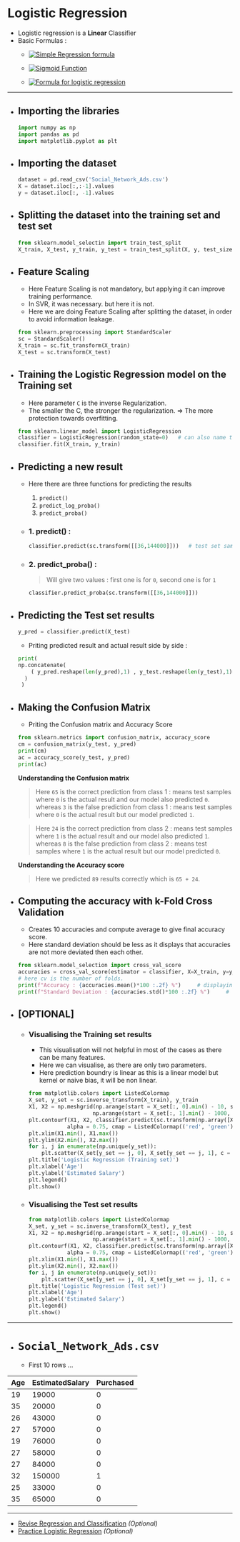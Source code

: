 # Logistic Regression  

- Logistic regression is a **Linear** Classifier
- Basic Formulas : 
	- <a href="https://www.codecogs.com/eqnedit.php?latex=\large&space;{\color{Golden}&space;y&space;=&space;b_{0}&space;&plus;&space;b_{1}*x}" target="_blank"><img src="https://latex.codecogs.com/png.latex?\large&space;{\color{Golden}&space;y&space;=&space;b_{0}&space;&plus;&space;b_{1}*x}" title="Simple Regression formula" /></a>
	
	- <a href="https://www.codecogs.com/eqnedit.php?latex=\large&space;{\color{Golden}&space;p&space;=&space;\frac{1}{1&plus;e^{-y}}}" target="_blank"><img src="https://latex.codecogs.com/png.latex?\large&space;{\color{Golden}&space;p&space;=&space;\frac{1}{1&plus;e^{-y}}}" title="Sigmoid Function" /></a>
	
	- <a href="https://www.codecogs.com/eqnedit.php?latex=\large&space;{\color{Golden}&space;ln(\frac{p}{1-p})&space;=&space;b_{0}&space;&plus;&space;b_{1}*x}" target="_blank"><img src="https://latex.codecogs.com/png.latex?\large&space;{\color{Golden}&space;ln(\frac{p}{1-p})&space;=&space;b_{0}&space;&plus;&space;b_{1}*x}" title="Formula for logistic regression" /></a>

---

- ## Importing the libraries
	```py
	import numpy as np
	import pandas as pd
	import matplotlib.pyplot as plt
	```

- ## Importing the dataset
	```py
	dataset = pd.read_csv('Social_Network_Ads.csv')
	X = dataset.iloc[:,:-1].values
	y = dataset.iloc[:, -1].values
	```

- ## Splitting the dataset into the training set and test set
	```py
	from sklearn.model_selectin import train_test_split
	X_train, X_test, y_train, y_test = train_test_split(X, y, test_size=0.25, random_state=0)
	```

- ## Feature Scaling
	- Here Feature Scaling is not mandatory, but applying it can improve training performance.
	- In SVR, it was necessary. but here it is not.
	- Here we are doing Feature Scaling after splitting the dataset, in order to  avoid information leakage.
	```py
	from sklearn.preprocessing import StandardScaler
	sc = StandardScaler()
	X_train = sc.fit_transform(X_train)
	X_test = sc.transform(X_test)
	```

- ## Training the Logistic Regression model on the Training set
	- Here parameter `C` is the inverse Regularization.
	- The smaller the C, the stronger the regularization. => The more protection towards overfitting. 	
	```py
	from sklearn.linear_model import LogisticRegression
	classifier = LogisticRegression(random_state=0)   # can also name the variable from `classifier` to `clf`
	classifier.fit(X_train, y_train)
	```
	
- ## Predicting a new result
	- Here there are three functions for predicting the results
		1. `predict()`
		2. `predict_log_proba()`
		3. `predict_proba()`
	- ### 1. predict() : 
		```py
		classifier.predict(sc.transform([[36,144000]]))   # test set sample without feature scaling
		```

	- ### 2. predict_proba() : 
		> Will give two values : first one is for `0`, second one is for `1`
		```py
		classifier.predict_proba(sc.transform([[36,144000]]))
		```

- ## Predicting the Test set results
	```py
	y_pred = classifier.predict(X_test)
	```

	- Priting predicted result and actual result side by side : 
	```py
	print(
    np.concatenate(
        ( y_pred.reshape(len(y_pred),1) , y_test.reshape(len(y_test),1) ) , 1
      )
     )
	```

- ## Making the Confusion Matrix

	- Priting the Confusion matrix and Accuracy Score
	```py
	from sklearn.metrics import confusion_matrix, accuracy_score
	cm = confusion_matrix(y_test, y_pred)
	print(cm)
	ac = accuracy_score(y_test, y_pred)
	print(ac)
	```

	**Understanding the Confusion matrix**
	> Here `65` is the correct prediction from class 1 : means test samples where `0` is the actual result and our model also predicted `0`. whereas `3` is the false prediction from class 1 : means test samples where `0` is the actual result but our model predicted `1`.
	
	> Here `24` is the correct prediction from class 2 : means test samples where `1` is the actual result and our model also predicted `1`. whereas `8` is the false prediction from class 2 : means test samples where `1` is the actual result but our model predicted `0`.
	
	**Understanding the Accuracy score**
	> Here we predicted `89` results correctly which is `65 + 24`. 


- ## Computing the accuracy with k-Fold Cross  Validation

	- Creates 10 accuracies and compute average to give final accuracy score.
	- Here standard deviation should be less as it displays that accuracies are not more deviated then each other.
	```py
	from sklearn.model_selection import cross_val_score
	accuracies = cross_val_score(estimator = classifier, X=X_train, y=y_train, cv=10)   # Here we can also put X as X and y as y instead of X_train and y_train
	# here cv is the number of folds.
	print(f"Accuracy : {accuracies.mean()*100 :.2f} %")     # displaying only 2 decimals.
	print(f"Standard Deviation : {accuracies.std()*100 :.2f} %")     # displaying only 2 decimals.
	```
- ## [OPTIONAL] 
	- ### Visualising the Training set results
		
		- This visualisation will not helpful in most of the cases as there can be many features. 
		- Here we can visualise, as there are only two parameters.
		- Here prediction boundry is linear as this is a linear model but kernel or naive bias, it will be non linear.
		```py
		from matplotlib.colors import ListedColormap
		X_set, y_set = sc.inverse_transform(X_train), y_train
		X1, X2 = np.meshgrid(np.arange(start = X_set[:, 0].min() - 10, stop = X_set[:, 0].max() + 10, step = 0.25),
							np.arange(start = X_set[:, 1].min() - 1000, stop = X_set[:, 1].max() + 1000, step = 0.25))
		plt.contourf(X1, X2, classifier.predict(sc.transform(np.array([X1.ravel(), X2.ravel()]).T)).reshape(X1.shape),
					alpha = 0.75, cmap = ListedColormap(('red', 'green')))
		plt.xlim(X1.min(), X1.max())
		plt.ylim(X2.min(), X2.max())
		for i, j in enumerate(np.unique(y_set)):
			plt.scatter(X_set[y_set == j, 0], X_set[y_set == j, 1], c = ListedColormap(('red', 'green'))(i), label = j)
		plt.title('Logistic Regression (Training set)')
		plt.xlabel('Age')
		plt.ylabel('Estimated Salary')
		plt.legend()
		plt.show()
		```


	- ### Visualising the Test set results
		```py
		from matplotlib.colors import ListedColormap
		X_set, y_set = sc.inverse_transform(X_test), y_test
		X1, X2 = np.meshgrid(np.arange(start = X_set[:, 0].min() - 10, stop = X_set[:, 0].max() + 10, step = 0.25),
							np.arange(start = X_set[:, 1].min() - 1000, stop = X_set[:, 1].max() + 1000, step = 0.25))
		plt.contourf(X1, X2, classifier.predict(sc.transform(np.array([X1.ravel(), X2.ravel()]).T)).reshape(X1.shape),
					alpha = 0.75, cmap = ListedColormap(('red', 'green')))
		plt.xlim(X1.min(), X1.max())
		plt.ylim(X2.min(), X2.max())
		for i, j in enumerate(np.unique(y_set)):
			plt.scatter(X_set[y_set == j, 0], X_set[y_set == j, 1], c = ListedColormap(('red', 'green'))(i), label = j)
		plt.title('Logistic Regression (Test set)')
		plt.xlabel('Age')
		plt.ylabel('Estimated Salary')
		plt.legend()
		plt.show()
		```

---

- # `Social_Network_Ads.csv`
	- First 10 rows ...
	
|Age|EstimatedSalary|Purchased|
|---|---------------|---------|
|19 |19000          |0        |
|35 |20000          |0        |
|26 |43000          |0        |
|27 |57000          |0        |
|19 |76000          |0        |
|27 |58000          |0        |
|27 |84000          |0        |
|32 |150000         |1        |
|25 |33000          |0        |
|35 |65000          |0        |
	

---
	
- [Revise Regression and Classification](https://www.superdatascience.com/blogs/the-ultimate-guide-to-regression-classification) *(Optional)*
- [Practice Logistic Regression](./Practice) *(Optional)*